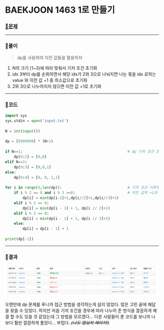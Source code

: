 # BAEKJOON 1463 1로 만들기

### [🏸문제](https://www.acmicpc.net/problem/1463) 

<hr>



### 💊풀이

> dp를 사용하여 이전 값들을 활용하자

1. N의 크기 (1~3)에 따라 맞춰서 기저 조건 초기화
1. idx 3부터 dp를 순회하면서 해당 idx가 2와 3으로 나눠지면 나눈 몫을 idx 로하는 value 와 이전 값 +1 중 최소값으로 초기화
1. 2와 3으로 나누어지지 않으면 이전 값 +1로 초기화

<hr>

### 📌코드

```python
import sys
sys.stdin = open('input.txt')

N = int(input())

dp = [9999999] * (N+1)

if N==1:                                                # dp 기저 조건 초기화
    dp[0:2] = [0,0]
elif N==2:
    dp[0:3] = [0,0,1]
else:
    dp[0:4] = [0, 0, 1,1]

for i in range(3,len(dp)):                              # 기저 조건 이후부터 dp 순회
    if i % 2 == 0 and i % 3 ==0:                        # 이전 값의 +1과 나눈 몫을 idx로 하는 값 중 최소값을 비교
        dp[i] = min(dp[i-1]+1,dp[i//2]+1,dp[i//3]+1)
    elif i % 2 == 0:
        dp[i] = min(dp[i - 1] + 1, dp[i // 2]+1)
    elif i % 3 == 0:
        dp[i] = min(dp[i - 1] + 1, dp[i // 3]+1)
    else:
        dp[i] = dp[i - 1] + 1

print(dp[-1])
```

<hr>





### 🛀결과

![image-20220507233800801](readme.assets/image-20220507233800801.png)

오랜만에 dp 문제를 푸니까 접근 방법을 생각하는게 쉽지 않았다. 많은 고민 끝에 해답을 찾을 수 있었다. 하지만 처음 기저 조건을 경우에 따라 나누어 준 방식을 깔끔하게 해결 할 수도 있을 것 같았는데 그 방법을 모르겠다... 다른 사람들이 푼 코드를 보니까 나보다 훨씬 깔끔하게 풀었다... 부럽다..*~~(나도 열심히 해야지!)~~*

